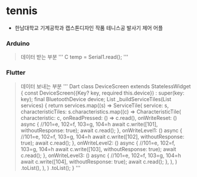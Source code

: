 # tennis
* 한남대학교 기계공학과 캡스톤디자인 작품 테니스공 발사기 제어 어플

### Arduino
> 데이터 받는 부분
''' C
temp = Serial1.read();
'''

### Flutter
> 데이터 보내는 부분
''' Dart
class DeviceScreen extends StatelessWidget {
    const DeviceScreen({Key? key, required this.device}) : super(key: key);
    final BluetoothDevice device;
    List<Widget> _buildServiceTiles(List<BluetoothService> services) {
        return services.map((s) => ServiceTile(
            service: s,
            characteristicTiles: s.characteristics.map((c) => CharacteristicTile(
                characteristic: c,
                onReadPressed: () => c.read(),
                onWriteReset: () async {
                //101=e, 102=f, 103=g, 104=h
                await c.write([101], withoutResponse: true);
                await c.read();
                },
                onWriteLevel1: () async {
                    //101=e, 102=f, 103=g, 104=h
                    await c.write([102], withoutResponse: true);
                    await c.read();
                },
                onWriteLevel2: () async {
                    //101=e, 102=f, 103=g, 104=h
                    await c.write([103], withoutResponse: true);
                    await c.read();
                },
                onWriteLevel3: () async {
                    //101=e, 102=f, 103=g, 104=h
                    await c.write([104], withoutResponse: true);
                    await c.read();
                },
                ),
            )
            .toList(),
        ),
    )
    .toList();
}
'''

